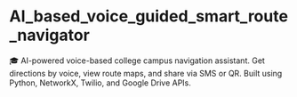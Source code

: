 # AI_based_voice_guided_smart_route_navigator
🎓 AI-powered voice-based college campus navigation assistant. Get directions by voice, view route maps, and share via SMS or QR. Built using Python, NetworkX, Twilio, and Google Drive APIs.
